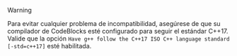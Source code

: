 > [!WARNING]
> Para evitar cualquier problema de incompatibilidad, asegúrese de que su compilador de CodeBlocks esté configurado para seguir el estándar C++17. Valide que la opción `Have g++ follow the C++17 ISO C++ language standard [-std=c++17]` esté habilitada.
